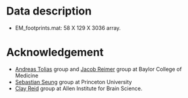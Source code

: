 # Data description 
* EM_footprints.mat: 58 X 129 X 3036 array.  

# Acknowledgement

* [Andreas Tolias](https://toliaslab.org/) group and [Jacob Reimer](https://www.bcm.edu/research/labs/jacob-reimer) group at Baylor College of Medicine 
* [Sebastian Seung](http://seunglab.org/) group at Princeton University 
* [Clay Reid](https://www.alleninstitute.org/what-we-do/brain-science/about/team/staff-profiles/r-clay-reid/) group at Allen Institute for Brain Science. 